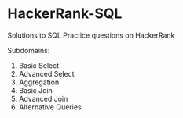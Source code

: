 # HackerRank-SQL
Solutions to SQL Practice questions on HackerRank 

Subdomains:
1. Basic Select
2. Advanced Select
3. Aggregation
4. Basic Join
5. Advanced Join
6. Alternative Queries
